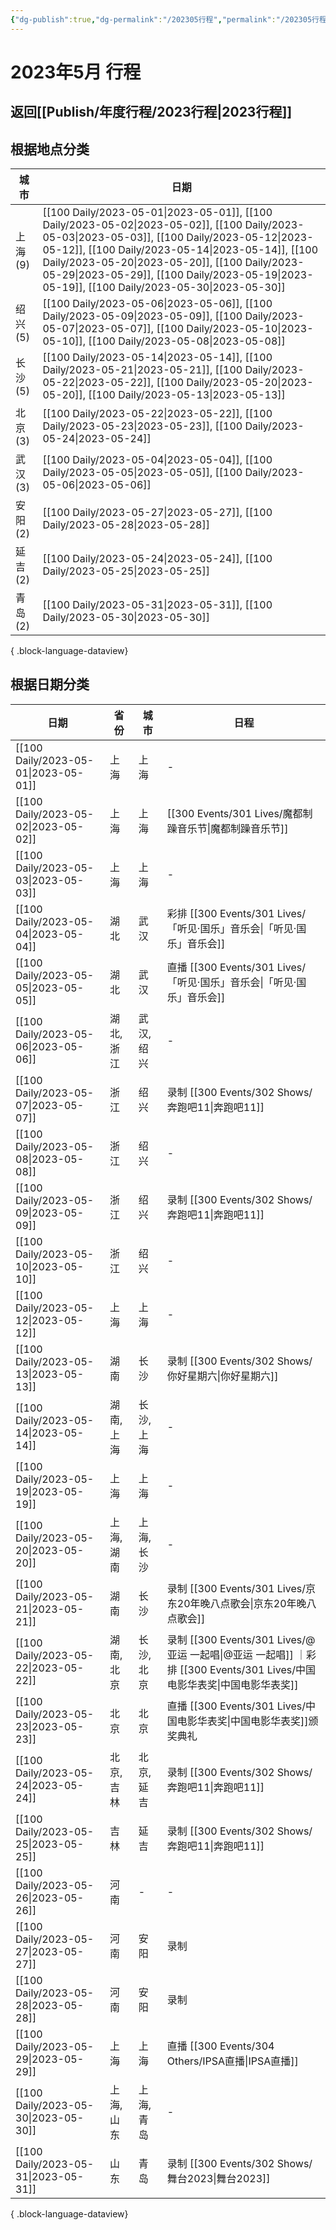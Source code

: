 ```yaml
---
{"dg-publish":true,"dg-permalink":"/202305行程","permalink":"/202305行程/","created":"2023-05-25T20:18:59.803+08:00","updated":"2023-05-25T20:19:23.497+08:00"}
---
```


# 2023年5月 行程

## 返回[[Publish/年度行程/2023行程\|2023行程]]

## 根据地点分类

| 城市     | 日期                                                                                                                                                                                                                                                                                                                                                                              |
| ------ | ------------------------------------------------------------------------------------------------------------------------------------------------------------------------------------------------------------------------------------------------------------------------------------------------------------------------------------------------------------------------------- |
| 上海 (9) | [[100 Daily/2023-05-01\|2023-05-01]], [[100 Daily/2023-05-02\|2023-05-02]], [[100 Daily/2023-05-03\|2023-05-03]], [[100 Daily/2023-05-12\|2023-05-12]], [[100 Daily/2023-05-14\|2023-05-14]], [[100 Daily/2023-05-20\|2023-05-20]], [[100 Daily/2023-05-29\|2023-05-29]], [[100 Daily/2023-05-19\|2023-05-19]], [[100 Daily/2023-05-30\|2023-05-30]] |
| 绍兴 (5) | [[100 Daily/2023-05-06\|2023-05-06]], [[100 Daily/2023-05-09\|2023-05-09]], [[100 Daily/2023-05-07\|2023-05-07]], [[100 Daily/2023-05-10\|2023-05-10]], [[100 Daily/2023-05-08\|2023-05-08]]                                                                                                                                                                     |
| 长沙 (5) | [[100 Daily/2023-05-14\|2023-05-14]], [[100 Daily/2023-05-21\|2023-05-21]], [[100 Daily/2023-05-22\|2023-05-22]], [[100 Daily/2023-05-20\|2023-05-20]], [[100 Daily/2023-05-13\|2023-05-13]]                                                                                                                                                                     |
| 北京 (3) | [[100 Daily/2023-05-22\|2023-05-22]], [[100 Daily/2023-05-23\|2023-05-23]], [[100 Daily/2023-05-24\|2023-05-24]]                                                                                                                                                                                                                                                       |
| 武汉 (3) | [[100 Daily/2023-05-04\|2023-05-04]], [[100 Daily/2023-05-05\|2023-05-05]], [[100 Daily/2023-05-06\|2023-05-06]]                                                                                                                                                                                                                                                       |
| 安阳 (2) | [[100 Daily/2023-05-27\|2023-05-27]], [[100 Daily/2023-05-28\|2023-05-28]]                                                                                                                                                                                                                                                                                                |
| 延吉 (2) | [[100 Daily/2023-05-24\|2023-05-24]], [[100 Daily/2023-05-25\|2023-05-25]]                                                                                                                                                                                                                                                                                                |
| 青岛 (2) | [[100 Daily/2023-05-31\|2023-05-31]], [[100 Daily/2023-05-30\|2023-05-30]]                                                                                                                                                                                                                                                                                                |

{ .block-language-dataview}

## 根据日期分类

| 日期                                      | 省份     | 城市     | 日程                             |
| --------------------------------------- | ------ | ------ | ------------------------------ |
| [[100 Daily/2023-05-01\|2023-05-01]] | 上海     | 上海     | \-                             |
| [[100 Daily/2023-05-02\|2023-05-02]] | 上海     | 上海     | [[300 Events/301 Lives/魔都制躁音乐节\|魔都制躁音乐节]]                    |
| [[100 Daily/2023-05-03\|2023-05-03]] | 上海     | 上海     | \-                             |
| [[100 Daily/2023-05-04\|2023-05-04]] | 湖北     | 武汉     | 彩排 [[300 Events/301 Lives/「听见·国乐」音乐会\|「听见·国乐」音乐会]]              |
| [[100 Daily/2023-05-05\|2023-05-05]] | 湖北     | 武汉     | 直播 [[300 Events/301 Lives/「听见·国乐」音乐会\|「听见·国乐」音乐会]]              |
| [[100 Daily/2023-05-06\|2023-05-06]] | 湖北, 浙江 | 武汉, 绍兴 | \-                             |
| [[100 Daily/2023-05-07\|2023-05-07]] | 浙江     | 绍兴     | 录制 [[300 Events/302 Shows/奔跑吧11\|奔跑吧11]]                   |
| [[100 Daily/2023-05-08\|2023-05-08]] | 浙江     | 绍兴     | \-                             |
| [[100 Daily/2023-05-09\|2023-05-09]] | 浙江     | 绍兴     | 录制 [[300 Events/302 Shows/奔跑吧11\|奔跑吧11]]                   |
| [[100 Daily/2023-05-10\|2023-05-10]] | 浙江     | 绍兴     | \-                             |
| [[100 Daily/2023-05-12\|2023-05-12]] | 上海     | 上海     | \-                             |
| [[100 Daily/2023-05-13\|2023-05-13]] | 湖南     | 长沙     | 录制 [[300 Events/302 Shows/你好星期六\|你好星期六]]                   |
| [[100 Daily/2023-05-14\|2023-05-14]] | 湖南, 上海 | 长沙, 上海 | \-                             |
| [[100 Daily/2023-05-19\|2023-05-19]] | 上海     | 上海     | \-                             |
| [[100 Daily/2023-05-20\|2023-05-20]] | 上海, 湖南 | 上海, 长沙 | \-                             |
| [[100 Daily/2023-05-21\|2023-05-21]] | 湖南     | 长沙     | 录制 [[300 Events/301 Lives/京东20年晚八点歌会\|京东20年晚八点歌会]]              |
| [[100 Daily/2023-05-22\|2023-05-22]] | 湖南, 北京 | 长沙, 北京 | 录制 [[300 Events/301 Lives/@亚运 一起唱\|@亚运 一起唱]] ｜彩排 [[300 Events/301 Lives/中国电影华表奖\|中国电影华表奖]] |
| [[100 Daily/2023-05-23\|2023-05-23]] | 北京     | 北京     | 直播 [[300 Events/301 Lives/中国电影华表奖\|中国电影华表奖]]颁奖典礼             |
| [[100 Daily/2023-05-24\|2023-05-24]] | 北京, 吉林 | 北京, 延吉 | 录制 [[300 Events/302 Shows/奔跑吧11\|奔跑吧11]]                   |
| [[100 Daily/2023-05-25\|2023-05-25]] | 吉林     | 延吉     | 录制 [[300 Events/302 Shows/奔跑吧11\|奔跑吧11]]                   |
| [[100 Daily/2023-05-26\|2023-05-26]] | 河南     | \-     | \-                             |
| [[100 Daily/2023-05-27\|2023-05-27]] | 河南     | 安阳     | 录制                             |
| [[100 Daily/2023-05-28\|2023-05-28]] | 河南     | 安阳     | 录制                             |
| [[100 Daily/2023-05-29\|2023-05-29]] | 上海     | 上海     | 直播 [[300 Events/304 Others/IPSA直播\|IPSA直播]]                  |
| [[100 Daily/2023-05-30\|2023-05-30]] | 上海, 山东 | 上海, 青岛 | \-                             |
| [[100 Daily/2023-05-31\|2023-05-31]] | 山东     | 青岛     | 录制 [[300 Events/302 Shows/舞台2023\|舞台2023]]                  |

{ .block-language-dataview}